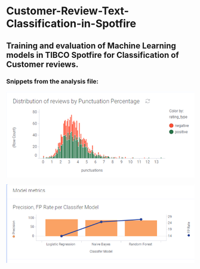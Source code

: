 # Customer-Review-Text-Classification-in-Spotfire
## Training and evaluation of Machine Learning models in TIBCO Spotfire for Classification of Customer reviews.

### Snippets from the analysis file:


![punct-percent-distr.png](images/punct-percent-distr.png)


![precision-fprate.png](images/precision-fprate.png)



